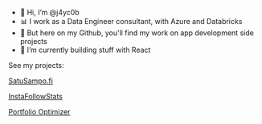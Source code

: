 - 👋 Hi, I’m @j4yc0b
- 📊 I work as a Data Engineer consultant, with Azure and Databricks
- 🌱 But here on my Github, you'll find my work on app development side projects
- 🧱 I’m currently building stuff with React

See my projects:

[SatuSampo.fi](https://satusampo.fi)

[InstaFollowStats](https://instafollowstats.com)

[Portfolio Optimizer](https://portfoliooptimizers.com)
